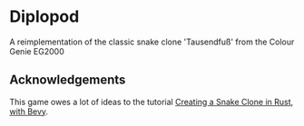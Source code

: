 # Diplopod

A reimplementation of the classic snake clone 'Tausendfuß' from the Colour Genie EG2000

## Acknowledgements

This game owes a lot of ideas to the tutorial [Creating a Snake Clone in Rust, with Bevy](https://mbuffett.com/posts/bevy-snake-tutorial/).